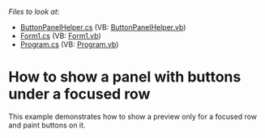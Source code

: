 <!-- default file list -->
*Files to look at*:

* [ButtonPanelHelper.cs](./CS/WindowsApplication1/ButtonPanelHelper.cs) (VB: [ButtonPanelHelper.vb](./VB/WindowsApplication1/ButtonPanelHelper.vb))
* [Form1.cs](./CS/WindowsApplication1/Form1.cs) (VB: [Form1.vb](./VB/WindowsApplication1/Form1.vb))
* [Program.cs](./CS/WindowsApplication1/Program.cs) (VB: [Program.vb](./VB/WindowsApplication1/Program.vb))
<!-- default file list end -->
# How to show a panel with buttons under a focused row


<p>This example demonstrates how to show a preview only for a focused row and paint buttons on it.</p>

<br/>


